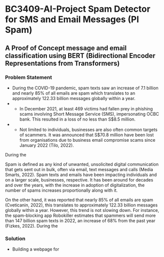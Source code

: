 # BC3409-AI-Project Spam Detector for SMS and Email Messages (PI Spam)
## A Proof of Concept message and email classification using BERT (Bidirectional Encoder Representations from Transformers)

### Problem Statement
* During the COVID-19 pandemic, spam texts saw an increase of 7.1 billion and nearly 85% of all emails are spam which translates to an approximately 122.33 billion messages globally within a year. 
* - In December 2021, at least 469 victims had fallen prey in phishing scams involving Short Message Service (SMS), impersonating OCBC bank. This resulted in a loss of no less than S$8.5 million.
* - Not limited to individuals, businesses are also often common targets of scammers. It was announced that S$70.8 million have been lost from organisations due to business email compromise scams since January 2022 (Tilo, 2022). 


During the 


Spam is defined as any kind of unwanted, unsolicited digital communication that gets sent out in bulk, often via email, text messages and calls (Media Smarts, 2022). Spam texts and emails have been impacting individuals and on a larger scale, businesses, respective.  It has been around for decades and over the years, with the increase in adoption of digitalization, the number of spams increases proportionally along with it.

 On the other hand, it was reported that nearly 85% of all emails are spam (Cveticanin, 2022), this translates to approximately 122.33 billion messages globally within a year. However, this trend is not slowing down. For instance, the spam-blocking app Robokiller estimates that spammers will send more than 147 billion spam texts in 2022, an increase of 68% from the past year (Fizkes, 2022). 
During the 

### Solution
* Building a webpage for 
